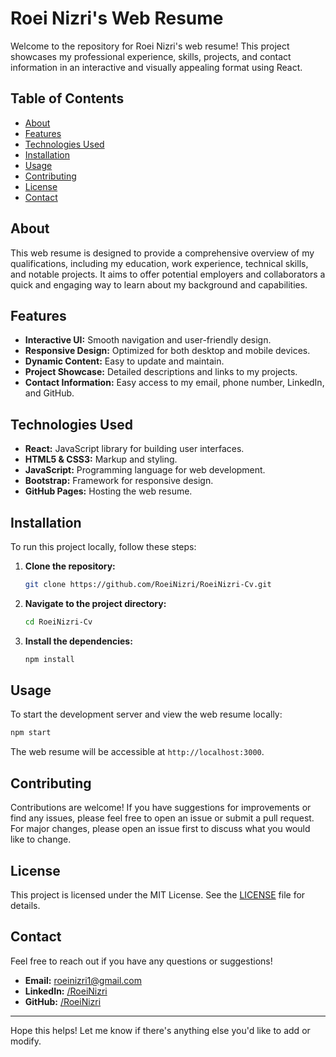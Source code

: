 
# Roei Nizri's Web Resume

Welcome to the repository for Roei Nizri's web resume! This project showcases my professional experience, skills, projects, and contact information in an interactive and visually appealing format using React.

## Table of Contents

- [About](#about)
- [Features](#features)
- [Technologies Used](#technologies-used)
- [Installation](#installation)
- [Usage](#usage)
- [Contributing](#contributing)
- [License](#license)
- [Contact](#contact)

## About

This web resume is designed to provide a comprehensive overview of my qualifications, including my education, work experience, technical skills, and notable projects. It aims to offer potential employers and collaborators a quick and engaging way to learn about my background and capabilities.

## Features

- **Interactive UI:** Smooth navigation and user-friendly design.
- **Responsive Design:** Optimized for both desktop and mobile devices.
- **Dynamic Content:** Easy to update and maintain.
- **Project Showcase:** Detailed descriptions and links to my projects.
- **Contact Information:** Easy access to my email, phone number, LinkedIn, and GitHub.

## Technologies Used

- **React:** JavaScript library for building user interfaces.
- **HTML5 & CSS3:** Markup and styling.
- **JavaScript:** Programming language for web development.
- **Bootstrap:** Framework for responsive design.
- **GitHub Pages:** Hosting the web resume.

## Installation

To run this project locally, follow these steps:

1. **Clone the repository:**
   ```sh
   git clone https://github.com/RoeiNizri/RoeiNizri-Cv.git
   ```
2. **Navigate to the project directory:**
   ```sh
   cd RoeiNizri-Cv
   ```
3. **Install the dependencies:**
   ```sh
   npm install
   ```

## Usage

To start the development server and view the web resume locally:

```sh
npm start
```

The web resume will be accessible at `http://localhost:3000`.

## Contributing

Contributions are welcome! If you have suggestions for improvements or find any issues, please feel free to open an issue or submit a pull request. For major changes, please open an issue first to discuss what you would like to change.

## License

This project is licensed under the MIT License. See the [LICENSE](LICENSE) file for details.

## Contact

Feel free to reach out if you have any questions or suggestions!

- **Email:** [roeinizri1@gmail.com](mailto:roeinizri1@gmail.com)
- **LinkedIn:** [/RoeiNizri](https://www.linkedin.com/in/RoeiNizri)
- **GitHub:** [/RoeiNizri](https://github.com/RoeiNizri)

---

Hope this helps! Let me know if there's anything else you'd like to add or modify.